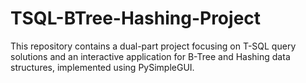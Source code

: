 # TSQL-BTree-Hashing-Project
This repository contains a dual-part project focusing on T-SQL query solutions and an interactive application for B-Tree and Hashing data structures, implemented using PySimpleGUI.

